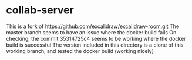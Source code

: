 # collab-server

This is a fork of https://github.com/excalidraw/excalidraw-room.git
The master branch seems to have an issue where the docker build fails
On checking, the commit 35314725c4 seems to be working where the docker build is successful
The version included in this directory is a clone of this working branch, and tested the docker build (working nicely)
